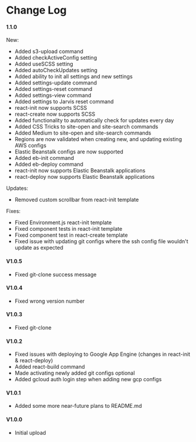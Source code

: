 # Change Log

#### 1.1.0

New:

- Added s3-upload command
- Added checkActiveConfig setting
- Added useSCSS setting
- Added autoCheckUpdates setting
- Added ability to init all settings and new settings
- Added settings-update command
- Added settings-reset command
- Added settings-view command
- Added settings to Jarvis reset command
- react-init now supports SCSS
- react-create now supports SCSS
- Added functionality to automatically check for updates every day
- Added CSS Tricks to site-open and site-search commands
- Added Medium to site-open and site-search commands
- Regions are now validated when creating new, and updating existing AWS configs
- Elastic Beanstalk configs are now supported
- Added eb-init command
- Added eb-deploy command
- react-init now supports Elastic Beanstalk applications
- react-deploy now supports Elastic Beanstalk applications

Updates:

- Removed custom scrollbar from react-init template

Fixes:

- Fixed Environment.js react-init template
- Fixed component tests in react-init template
- Fixed component test in react-create template
- Fixed issue with updating git configs where the ssh config file wouldn't update as expected


#### V1.0.5

- Fixed git-clone success message

#### V1.0.4

- Fixed wrong version number

#### V1.0.3

- Fixed git-clone

#### V1.0.2

- Fixed issues with deploying to Google App Engine (changes in react-init & react-deploy)
- Added react-build command
- Made activating newly added git configs optional
- Added gcloud auth login step when adding new gcp configs

#### V1.0.1

- Added some more near-future plans to README.md

#### V1.0.0

- Initial upload
